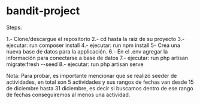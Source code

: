 # bandit-project
 
Steps:

1.- Clone/descargue el repositorio 2.- cd hasta la raiz de su proyecto 3.- ejecutar: run composer install 4.- ejecutar: run npm install 5- Crea una nueva base de datos para la applicación.  6.- En el .env agregar la información para conectarse a base de datos 7.- ejecutar: run php artisan migrate:fresh --seed 8.- ejecutar: run php artisan serve

Nota: Para probar, es importante mencionar que se realizó seeder de actividades, en total son 5 actividades y sus rangos de fechas van desde 15 de diciembre hasta 31 diciembre, es decir si buscamos dentro de ese rango de fechas conseguiremos al menos una actividad.

